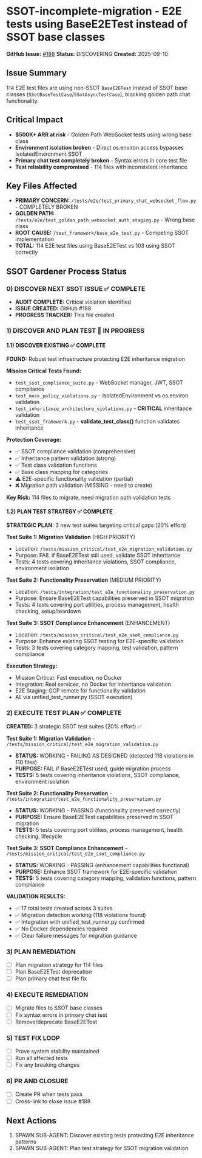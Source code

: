 # SSOT-incomplete-migration - E2E tests using BaseE2ETest instead of SSOT base classes

**GitHub Issue:** [#188](https://github.com/netra-systems/netra-apex/issues/188)
**Status:** DISCOVERING
**Created:** 2025-09-10

## Issue Summary
114 E2E test files are using non-SSOT `BaseE2ETest` instead of SSOT base classes (`SSotBaseTestCase`/`SSotAsyncTestCase`), blocking golden path chat functionality.

## Critical Impact
- **$500K+ ARR at risk** - Golden Path WebSocket tests using wrong base class
- **Environment isolation broken** - Direct os.environ access bypasses IsolatedEnvironment SSOT
- **Primary chat test completely broken** - Syntax errors in core test file
- **Test reliability compromised** - 114 files with inconsistent inheritance

## Key Files Affected
- **PRIMARY CONCERN:** `/tests/e2e/test_primary_chat_websocket_flow.py` - COMPLETELY BROKEN
- **GOLDEN PATH:** `/tests/e2e/test_golden_path_websocket_auth_staging.py` - Wrong base class
- **ROOT CAUSE:** `/test_framework/base_e2e_test.py` - Competing SSOT implementation
- **TOTAL:** 114 E2E test files using BaseE2ETest vs 103 using SSOT correctly

## SSOT Gardener Process Status

### 0) DISCOVER NEXT SSOT ISSUE ✅ COMPLETE
- **AUDIT COMPLETE:** Critical violation identified
- **ISSUE CREATED:** GitHub #188
- **PROGRESS TRACKER:** This file created

### 1) DISCOVER AND PLAN TEST 🔄 IN PROGRESS

#### 1.1) DISCOVER EXISTING ✅ COMPLETE
**FOUND:** Robust test infrastructure protecting E2E inheritance migration

**Mission Critical Tests Found:**
- `test_ssot_compliance_suite.py` - WebSocket manager, JWT, SSOT compliance
- `test_mock_policy_violations.py` - IsolatedEnvironment vs os.environ validation
- `test_inheritance_architecture_violations.py` - **CRITICAL** inheritance validation
- `test_ssot_framework.py` - **validate_test_class()** function validates inheritance

**Protection Coverage:**
- ✅ SSOT compliance validation (comprehensive)
- ✅ Inheritance pattern validation (strong)
- ✅ Test class validation functions
- ✅ Base class mapping for categories
- ⚠️ E2E-specific functionality validation (partial)
- ❌ Migration path validation (MISSING - need to create)

**Key Risk:** 114 files to migrate, need migration path validation tests

#### 1.2) PLAN TEST STRATEGY ✅ COMPLETE

**STRATEGIC PLAN:** 3 new test suites targeting critical gaps (20% effort)

**Test Suite 1: Migration Validation** (HIGH PRIORITY)
- Location: `/tests/mission_critical/test_e2e_migration_validation.py`
- Purpose: FAIL if BaseE2ETest still used, validate SSOT inheritance
- Tests: 4 tests covering inheritance violations, SSOT compliance, environment isolation

**Test Suite 2: Functionality Preservation** (MEDIUM PRIORITY)  
- Location: `/tests/integration/test_e2e_functionality_preservation.py`
- Purpose: Ensure BaseE2ETest capabilities preserved in SSOT migration
- Tests: 4 tests covering port utilities, process management, health checking, setup/teardown

**Test Suite 3: SSOT Compliance Enhancement** (ENHANCEMENT)
- Location: `/tests/mission_critical/test_e2e_ssot_compliance.py` 
- Purpose: Enhance existing SSOT testing for E2E-specific validation
- Tests: 3 tests covering category mapping, test validation, pattern compliance

**Execution Strategy:**
- Mission Critical: Fast execution, no Docker
- Integration: Real services, no Docker for inheritance validation
- E2E Staging: GCP remote for functionality validation
- All via unified_test_runner.py (SSOT execution)

### 2) EXECUTE TEST PLAN ✅ COMPLETE

**CREATED:** 3 strategic SSOT test suites (20% effort) ✅

**Test Suite 1: Migration Validation** - `/tests/mission_critical/test_e2e_migration_validation.py`
- **STATUS:** WORKING - FAILING AS DESIGNED (detected 118 violations in 110 files)
- **PURPOSE:** FAIL if BaseE2ETest used, guide migration process
- **TESTS:** 5 tests covering inheritance violations, SSOT compliance, environment isolation

**Test Suite 2: Functionality Preservation** - `/tests/integration/test_e2e_functionality_preservation.py`
- **STATUS:** WORKING - PASSING (functionality preserved correctly)
- **PURPOSE:** Ensure BaseE2ETest capabilities preserved in SSOT migration
- **TESTS:** 5 tests covering port utilities, process management, health checking, lifecycle

**Test Suite 3: SSOT Compliance Enhancement** - `/tests/mission_critical/test_e2e_ssot_compliance.py`
- **STATUS:** WORKING - PASSING (enhancement capabilities functional)
- **PURPOSE:** Enhance SSOT framework for E2E-specific validation
- **TESTS:** 5 tests covering category mapping, validation functions, pattern compliance

**VALIDATION RESULTS:**
- ✅ 17 total tests created across 3 suites
- ✅ Migration detection working (118 violations found)
- ✅ Integration with unified_test_runner.py confirmed
- ✅ No Docker dependencies required
- ✅ Clear failure messages for migration guidance

### 3) PLAN REMEDIATION 
- [ ] Plan migration strategy for 114 files
- [ ] Plan BaseE2ETest deprecation
- [ ] Plan primary chat test file fix

### 4) EXECUTE REMEDIATION
- [ ] Migrate files to SSOT base classes
- [ ] Fix syntax errors in primary chat test
- [ ] Remove/deprecate BaseE2ETest

### 5) TEST FIX LOOP
- [ ] Prove system stability maintained
- [ ] Run all affected tests
- [ ] Fix any breaking changes

### 6) PR AND CLOSURE
- [ ] Create PR when tests pass
- [ ] Cross-link to close issue #188

## Next Actions
1. SPAWN SUB-AGENT: Discover existing tests protecting E2E inheritance patterns
2. SPAWN SUB-AGENT: Plan test strategy for SSOT migration validation